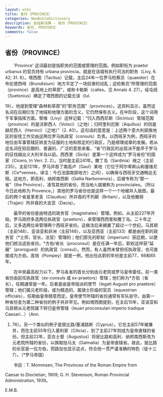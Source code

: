 ```yaml
---
layout: wiki
title: 省份（PROVINCE）
categories: NewBibleDictionary
description: 圣经新词典 - 省份（PROVINCE）
keywords: 省份, PROVINCE
comments: false
---
```


## 省份（PROVINCE）

　　'Province' 这词最初是指职务的范围或管理的范围。例如职衔为 praetor urbanus 的官员持有 urbana provincia，就是在该城有执行司法的职务（Livy, 6. 42; 31. 6）。塔西图（Tacitus）记载，主后24年一位罗马检察员（quaestor）在布伦德西呣（Brundisium）地方平定了一场奴隶的动乱；这检察员“所管理的范围（province）是高地上的草原”，或称卡勒斯（calles，见 Annals 4. 27）。绥屯纽（Suetonius）确定了塔西图的记载无误（Iul.

19），他提到管理“森林和草原”的“职务范围”（provinces）。这资料显示，虽然这名词在后期衍生了地域和地理方面的含义，它仍然保有古义。在中阶段，这个词用于军事指挥方面。黎维（Livy）这样记载：“归入西西尼斯（Sicinius）管辖范围（province）的是沃斯西人（Volsci）〔之地〕；归阿奎利厄斯（Aquilius）的则是赫尼西人（Hernici）〔之地〕”（2. 40）。这句话的意思是：上述两个意大利部族地区的安抚工作交由这两位罗马执政官（consuls）负责。以西班牙为例，西班牙的地位由军事管辖区转变为征服的土地和核定的行政区，乃是顺理成章的发展。若从这名词在较后期的、普遍的、广泛的意思来看，“省”行政区的出现决不能早于罗马的征伐越出义大利半岛以前。西西里（Sicily）是第一个这样成为“罗马省份”的国家（Cicero, In Verr. 2. 2）。当时是主前241年。撒丁岛（Sardinia）继之（主前235）。主前121年，罗马并吞了南高卢（Gaul）某地（它位于阿尔卑斯山和塞维尼斯〔Ce*vennes，译注：今日法国南部地方〕之间），以确保与西班牙交通畅达无阻。这地方，即高利．纳邦南西斯（Gallia Narbonensis），后被专称为“那一省”（the Province），凌驾其他的省份，而当地人就被称为 provinciales。（所以今日此地称为 Provence。）其他的罗马省份也是这样一个一个地被并入版图，最后的两个省是革老丢（Claudius）所并吞的不列颠（Britain），以及他雅努（Trajan）所并吞的大吉亚（Dacia）。

　　最早的省份是由特选的政务官（magistrates）管理。例如，从主前227年开始，罗马政府多选两位执政官（praetors），来管理西西里和撒丁岛。二十年之后，又多选两位来管理两个西班牙省份。这做法后来搁置了超过一个世纪。马其顿（主前148）、亚该亚和非洲（主前146），以及亚西亚（主前133）都是由在职的政务官（*士师，官长，法官）管理的；他们原先的职权（imperium）获廷期，以便他们统治这些省份。*方伯/省长（proconsul）是在任满一年后，职权这样获“延展”（prorogued）的执政官（consul）。然而，有人虽然未曾担任执政官，也可直接成为方伯。庞培（Pompey）就是一例，他出任此职的年份是主前77、66和65年。

　　在中央最高权力以下，罗马各省的首长分别由元老院或罗马皇帝委任。前一类省份由前任执政官（ex-consuls 或 ex-praetors）管辖；他们称为*方伯（省长），任期通常是一年。后者是由皇帝指派的使节（legati Augusti pro praetore）管辖；他们属元老阶级，或为精选的、属骑士阶级的官员（equestrian officials），任期由皇帝随意而定。皇帝使节所辖的省份通常有军队驻守。由第一种省份变为第二种省份的例子并非罕见。例如塔西图提到，在主后15年，亚该亚和马其顿从元老院属下转归皇帝管辖（leuari proconsulari imperio tradique Caesari…）（Ann.

1. 76）。另一个类似的例子是居比路/塞浦路斯（Cyprus）。它在主前57年被兼并，而在主前55年归入基利家（Cilicia），到了主前27年则成为皇帝直辖的省份。但主前22年，亚古士督（Augustus）将居比路和高利．纳邦南西斯改为元老院所辖的省份，以换取挞马太（Dalmatia）为皇帝直辖省。故此，居比路的长官是一位方伯，而路加也显示这点，符合他一贯严谨准确的特色（徒十三7）。（*罗马帝国）

　　书目：T. Mommsen, The Provinces of the Roman Empire from

Caesar to Diocletian, 1909; G. H. Stevenson, Roman Provincial Administration, 1939。

E.M.B.








